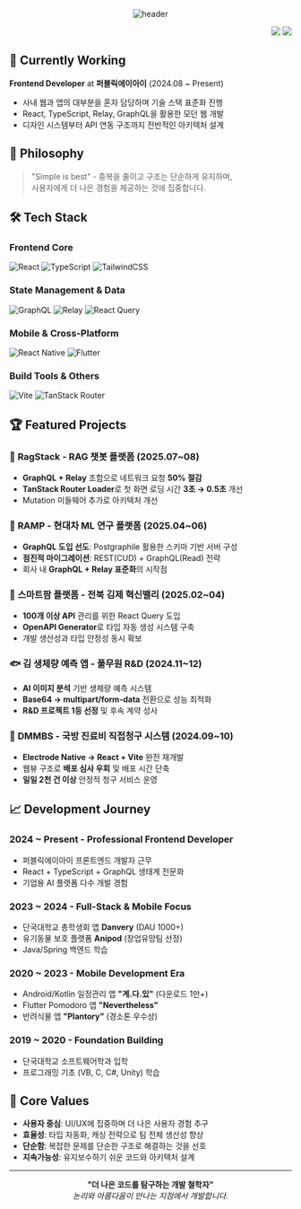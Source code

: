 <div align=center>

![header](https://capsule-render.vercel.app/api?type=waving&fontAlignY=30&descAlignY=50&text=MintChoco%20Jaem&desc=논리와%20아름다움이%20만나는%20지점을%20찾는%20개발%20철학자&height=300&color=b8e9e1&fontColor=303030)

</div>

<div align=right>

<a href="mailto:vanillajaem@gmail.com" target="_blank"><img src="https://img.shields.io/badge/Gmail-d14836?style=flat-square&logo=Gmail&logoColor=white"/></a>
<a href="https://github.com/mintchocojaem" target="_blank"><img src="https://img.shields.io/badge/GitHub-181717?style=flat-square&logo=GitHub&logoColor=white"/></a>

</div>

## 🚀 Currently Working

**Frontend Developer** at **퍼블릭에이아이** (2024.08 ~ Present)
- 사내 웹과 앱의 대부분을 혼자 담당하며 기술 스택 표준화 진행
- React, TypeScript, Relay, GraphQL을 활용한 모던 웹 개발
- 디자인 시스템부터 API 연동 구조까지 전반적인 아키텍처 설계

## 💫 Philosophy

> "Simple is best" - 중복을 줄이고 구조는 단순하게 유지하며,  
> 사용자에게 더 나은 경험을 제공하는 것에 집중합니다.

## 🛠 Tech Stack

### **Frontend Core**
![React](https://img.shields.io/badge/React-61DAFB?style=for-the-badge&logo=react&logoColor=black)
![TypeScript](https://img.shields.io/badge/TypeScript-3178C6?style=for-the-badge&logo=typescript&logoColor=white)
![TailwindCSS](https://img.shields.io/badge/TailwindCSS-06B6D4?style=for-the-badge&logo=tailwindcss&logoColor=white)

### **State Management & Data**
![GraphQL](https://img.shields.io/badge/GraphQL-E10098?style=for-the-badge&logo=graphql&logoColor=white)
![Relay](https://img.shields.io/badge/Relay-F26B00?style=for-the-badge&logo=relay&logoColor=white)
![React Query](https://img.shields.io/badge/React%20Query-FF4154?style=for-the-badge&logo=reactquery&logoColor=white)

### **Mobile & Cross-Platform**
![React Native](https://img.shields.io/badge/React%20Native-61DAFB?style=for-the-badge&logo=react&logoColor=black)
![Flutter](https://img.shields.io/badge/Flutter-02569B?style=for-the-badge&logo=flutter&logoColor=white)

### **Build Tools & Others**
![Vite](https://img.shields.io/badge/Vite-646CFF?style=for-the-badge&logo=vite&logoColor=white)
![TanStack Router](https://img.shields.io/badge/TanStack%20Router-FF6B35?style=for-the-badge&logo=router&logoColor=white)

## 🏆 Featured Projects

### 🤖 **RagStack** - RAG 챗봇 플랫폼 (2025.07~08)
- **GraphQL + Relay** 조합으로 네트워크 요청 **50% 절감**
- **TanStack Router Loader**로 첫 화면 로딩 시간 **3초 → 0.5초** 개선
- Mutation 미들웨어 추가로 아키텍처 개선

### 🔬 **RAMP** - 현대차 ML 연구 플랫폼 (2025.04~06)
- **GraphQL 도입 선도**: Postgraphile 활용한 스키마 기반 서버 구성
- **점진적 마이그레이션**: REST(CUD) + GraphQL(Read) 전략
- 회사 내 **GraphQL + Relay 표준화**의 시작점

### 🌱 **스마트팜 플랫폼** - 전북 김제 혁신밸리 (2025.02~04)
- **100개 이상 API** 관리를 위한 React Query 도입
- **OpenAPI Generator**로 타입 자동 생성 시스템 구축
- 개발 생산성과 타입 안정성 동시 확보

### 🐟 **김 생체량 예측 앱** - 풀무원 R&D (2024.11~12)
- **AI 이미지 분석** 기반 생체량 예측 시스템
- **Base64 → multipart/form-data** 전환으로 성능 최적화
- **R&D 프로젝트 1등 선정** 및 후속 계약 성사

### 🏥 **DMMBS** - 국방 진료비 직접청구 시스템 (2024.09~10)
- **Electrode Native → React + Vite** 완전 재개발
- 웹뷰 구조로 **배포 심사 우회** 및 배포 시간 단축
- **일일 2천 건 이상** 안정적 청구 서비스 운영

## 📈 Development Journey

### **2024 ~ Present** - Professional Frontend Developer
- 퍼블릭에이아이 프론트엔드 개발자 근무
- React + TypeScript + GraphQL 생태계 전문화
- 기업용 AI 플랫폼 다수 개발 경험

### **2023 ~ 2024** - Full-Stack & Mobile Focus
- 단국대학교 총학생회 앱 **Danvery** (DAU 1000+)
- 유기동물 보호 플랫폼 **Anipod** (창업유망팀 선정)
- Java/Spring 백엔드 학습

### **2020 ~ 2023** - Mobile Development Era
- Android/Kotlin 일정관리 앱 **"계.다.있"** (다운로드 1만+)
- Flutter Pomodoro 앱 **"Nevertheless"**
- 반려식물 앱 **"Plantory"** (경소톤 우수상)

### **2019 ~ 2020** - Foundation Building
- 단국대학교 소프트웨어학과 입학
- 프로그래밍 기초 (VB, C, C#, Unity) 학습

## 🎯 Core Values

- **사용자 중심**: UI/UX에 집중하며 더 나은 사용자 경험 추구
- **효율성**: 타입 자동화, 캐싱 전략으로 팀 전체 생산성 향상
- **단순함**: 복잡한 문제를 단순한 구조로 해결하는 것을 선호
- **지속가능성**: 유지보수하기 쉬운 코드와 아키텍처 설계

---

<div align=center>

**"더 나은 코드를 탐구하는 개발 철학자"**  
*논리와 아름다움이 만나는 지점에서 개발합니다.*

</div>
